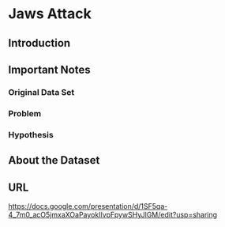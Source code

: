 # Jaws Attack

## Introduction

## Important Notes
  ### Original Data Set
  ### Problem
  ### Hypothesis

## About the Dataset

## URL
https://docs.google.com/presentation/d/1SF5qa-4_7m0_acO5jmxaXOaPayokIlvpFpywSHyJlGM/edit?usp=sharing
